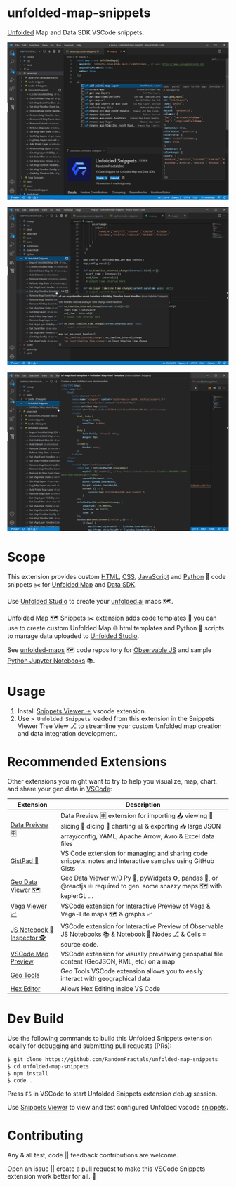 # unfolded-map-snippets
[Unfolded](https://docs.unfolded.ai) Map and Data SDK VSCode snippets.

![Unfolded JS Snippets](https://raw.githubusercontent.com/RandomFractals/unfolded-map-snippets/main/docs/images/unfolded-map-snippets.png)

![Unfolded Py Snippets](https://raw.githubusercontent.com/RandomFractals/unfolded-map-snippets/main/docs/images/unfolded-map-py-snippets.png)

![Unfolded Map Html Snippets](https://raw.githubusercontent.com/RandomFractals/unfolded-map-snippets/main/docs/images/unfolded-map-html-snippets.png)

# Scope

This extension provides custom [HTML](https://github.com/RandomFractals/unfolded-map-snippets/blob/main/snippets/html.code-snippets), [CSS](https://github.com/RandomFractals/unfolded-map-snippets/blob/main/snippets/css.code-snippets), [JavaScript](https://github.com/RandomFractals/unfolded-map-snippets/blob/main/snippets/javascript.code-snippets) and [Python](https://github.com/RandomFractals/unfolded-map-snippets/blob/main/snippets/python.code-snippets) 🐍 code snippets ✂️ for [Unfolded Map](https://docs.unfolded.ai/map-sdk) and [Data SDK](https://docs.unfolded.ai/data-sdk).

Use [Unfolded Studio](https://docs.unfolded.ai/studio) to create your [unfolded.ai](https://www.unfolded.ai) maps 🗺️.

Unfolded Map 🗺️ Snippets ✂️ extension adds code templates 📑 you can use to create custom Unfolded Map 🌐 html templates and Python 🐍 scripts to manage data uploaded to [Unfolded Studio](https://docs.unfolded.ai/studio).

See [unfolded-maps](https://github.com/RandomFractals/unfolded-maps) 🗺️ code repository for [Observable JS](https://github.com/RandomFractals/unfolded-maps#observable-js-notebooks-) and sample [Python Jupyter Notebooks](https://github.com/RandomFractals/unfolded-maps#jupyter-notebooks-) 📚.

# Usage

1. Install [Snippets Viewer ⇥](https://marketplace.visualstudio.com/items?itemName=RandomFractalsInc.snippets-viewer) vscode extension.
2. Use `> Unfolded Snippets` loaded from this extension in the Snippets Viewer Tree View ⎇ to streamline your custom Unfolded map creation and data integration development.

# Recommended Extensions

Other extensions you might want to try to help you visualize, map, chart, and share your geo data in [VSCode](https://code.visualstudio.com/):

| Extension | Description |
| --- | --- |
| [Data Preivew 🈸](https://marketplace.visualstudio.com/items?itemName=RandomFractalsInc.vscode-data-preview) | Data Preview 🈸 extension for importing 📤 viewing 🔎 slicing 🔪 dicing 🎲 charting 📊 & exporting 📥 large JSON array/config, YAML, Apache Arrow, Avro & Excel data files |
| [GistPad 📘](https://marketplace.visualstudio.com/items?itemName=vsls-contrib.gistfs) | VS Code extension for managing and sharing code snippets, notes and interactive samples using GitHub Gists |
| [Geo Data Viewer 🗺️](https://marketplace.visualstudio.com/items?itemName=RandomFractalsInc.geo-data-viewer) | Geo Data Viewer w/0 Py 🐍, pyWidgets ⚙️, pandas 🐼, or @reactjs ⚛️ required to gen. some snazzy maps 🗺️ with keplerGL ... |
| [Vega Viewer 📈](https://marketplace.visualstudio.com/items?itemName=RandomFractalsInc.vscode-vega-viewer) | VSCode extension for Interactive Preview of Vega & Vega-Lite maps 🗺️ & graphs 📈 |
| [JS Notebook 📓 Inspector 🕵️](https://marketplace.visualstudio.com/items?itemName=RandomFractalsInc.js-notebook-inspector) | VSCode extension for Interactive Preview of Observable JS Notebooks 📚 & Notebook 📓 Nodes ⎇ & Cells ⌗ source code. |
| [VSCode Map Preview](https://marketplace.visualstudio.com/items?itemName=jumpinjackie.vscode-map-preview) | VSCode extension for visually previewing geospatial file content (GeoJSON, KML, etc) on a map |
| [Geo Tools](https://marketplace.visualstudio.com/items?itemName=SmartMonkey.geotools) | Geo Tools VSCode extension allows you to easily interact with geographical data |
| [Hex Editor](https://marketplace.visualstudio.com/items?itemName=ms-vscode.hexeditor) | Allows Hex Editing inside VS Code |

# Dev Build

Use the following commands to build this Unfolded Snippets extension locally for debugging and submitting pull requests (PRs):

```
$ git clone https://github.com/RandomFractals/unfolded-map-snippets
$ cd unfolded-map-snippets
$ npm install
$ code .
```

Press `F5` in VSCode to start Unfolded Snippets extension debug session.

Use [Snippets Viewer](https://marketplace.visualstudio.com/items?itemName=RandomFractalsInc.snippets-viewer) to view and test configured Unfolded vscode [snippets](https://github.com/RandomFractals/unfolded-map-snippets/tree/main/snippets).

# Contributing

Any & all test, code || feedback contributions are welcome.

Open an issue || create a pull request to make this VSCode Snippets extension work better for all. 🤗
